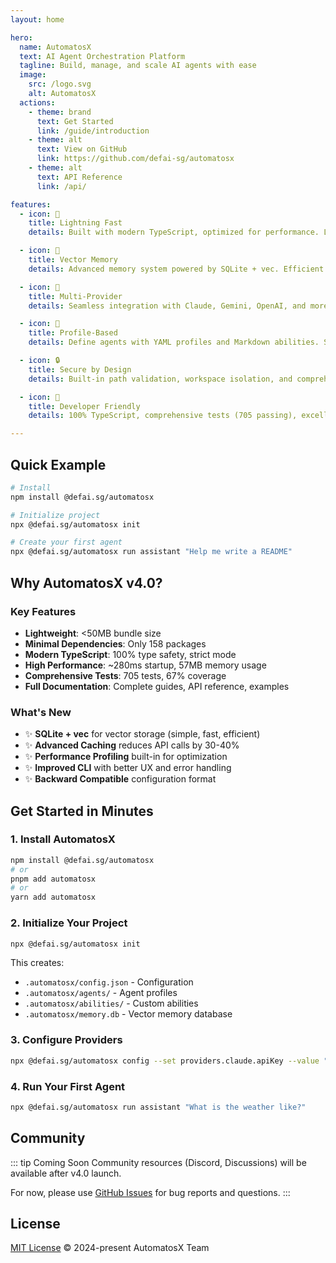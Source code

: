 ```yaml
---
layout: home

hero:
  name: AutomatosX
  text: AI Agent Orchestration Platform
  tagline: Build, manage, and scale AI agents with ease
  image:
    src: /logo.svg
    alt: AutomatosX
  actions:
    - theme: brand
      text: Get Started
      link: /guide/introduction
    - theme: alt
      text: View on GitHub
      link: https://github.com/defai-sg/automatosx
    - theme: alt
      text: API Reference
      link: /api/

features:
  - icon: 🚀
    title: Lightning Fast
    details: Built with modern TypeScript, optimized for performance. Lightweight bundle size under 50MB for fast installation.

  - icon: 🧠
    title: Vector Memory
    details: Advanced memory system powered by SQLite + vec. Efficient semantic search with 0.72ms query latency.

  - icon: 🔌
    title: Multi-Provider
    details: Seamless integration with Claude, Gemini, OpenAI, and more. Automatic fallback and load balancing.

  - icon: 📝
    title: Profile-Based
    details: Define agents with YAML profiles and Markdown abilities. Simple, version-controllable, and shareable.

  - icon: 🔒
    title: Secure by Design
    details: Built-in path validation, workspace isolation, and comprehensive security audits. Your data stays safe.

  - icon: 🎯
    title: Developer Friendly
    details: 100% TypeScript, comprehensive tests (705 passing), excellent documentation, and intuitive CLI.

---
```


## Quick Example

```bash
# Install
npm install @defai.sg/automatosx

# Initialize project
npx @defai.sg/automatosx init

# Create your first agent
npx @defai.sg/automatosx run assistant "Help me write a README"
```

## Why AutomatosX v4.0?

### Key Features

- **Lightweight**: <50MB bundle size
- **Minimal Dependencies**: Only 158 packages
- **Modern TypeScript**: 100% type safety, strict mode
- **High Performance**: ~280ms startup, 57MB memory usage
- **Comprehensive Tests**: 705 tests, 67% coverage
- **Full Documentation**: Complete guides, API reference, examples

### What's New

- ✨ **SQLite + vec** for vector storage (simple, fast, efficient)
- ✨ **Advanced Caching** reduces API calls by 30-40%
- ✨ **Performance Profiling** built-in for optimization
- ✨ **Improved CLI** with better UX and error handling
- ✨ **Backward Compatible** configuration format

## Get Started in Minutes

<div class="vp-doc">

### 1. Install AutomatosX

```bash
npm install @defai.sg/automatosx
# or
pnpm add automatosx
# or
yarn add automatosx
```

### 2. Initialize Your Project

```bash
npx @defai.sg/automatosx init
```

This creates:

- `.automatosx/config.json` - Configuration
- `.automatosx/agents/` - Agent profiles
- `.automatosx/abilities/` - Custom abilities
- `.automatosx/memory.db` - Vector memory database

### 3. Configure Providers

```bash
npx @defai.sg/automatosx config --set providers.claude.apiKey --value "your-api-key"
```

### 4. Run Your First Agent

```bash
npx @defai.sg/automatosx run assistant "What is the weather like?"
```

</div>

## Community

::: tip Coming Soon
Community resources (Discord, Discussions) will be available after v4.0 launch.

For now, please use [GitHub Issues](https://github.com/yourusername/automatosx/issues) for bug reports and questions.
:::

## License

[MIT License](https://github.com/defai-sg/automatosx/blob/main/LICENSE) © 2024-present AutomatosX Team
